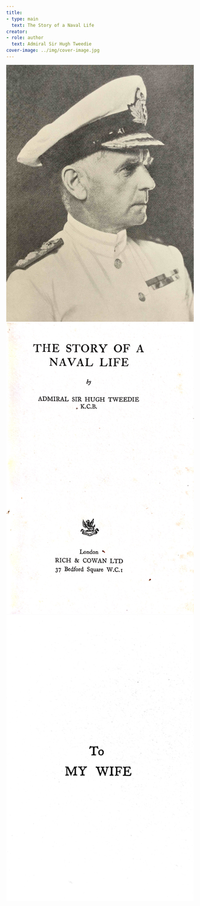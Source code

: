 ```yaml
---
title:
- type: main
  text: The Story of a Naval Life
creator:
- role: author
  text: Admiral Sir Hugh Tweedie
cover-image: ../img/cover-image.jpg
---
```

![portrait](../img/portrait.jpg)
![front-page](../img/front-page.jpg)
![dedication](../img/dedication.jpg)
